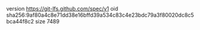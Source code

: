 version https://git-lfs.github.com/spec/v1
oid sha256:9af80a4c8e71dd38e16bffd39a534c83c4e23bdc79a3f80020dc8c5bca44f8c2
size 7489
